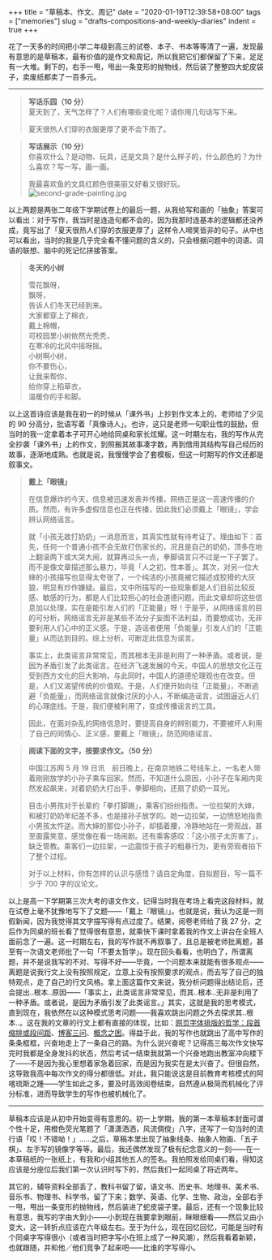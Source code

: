 +++
title = "草稿本、作文、周记"
date = "2020-01-19T12:39:58+08:00"
tags = ["memories"]
slug = "drafts-compositions-and-weekly-diaries"
indent = true
+++

花了一天多的时间把小学二年级到高三的试卷、本子、书本等等清了一遍，发现最有意思的是草稿本，最有价值的是作文和周记，所以我把它们都保留了下来，足足有一大堆。剩下的，右手一甩，甩出一条变形的抛物线，然后装了整整四大蛇皮袋子，卖废纸都卖了一百多元。

---

> **写话乐园（10 分）**  
> 夏天到了，天气怎样了？人们有哪些变化呢？请你用几句话写下来。
>
> 夏天很热人们穿的衣服更厚了更不会下雨了。

> **写话展示（10 分）**  
> 你喜欢什么？是动物、玩具，还是文具？是什么样子的，什么颜色的？为什么喜欢？写一写，画一画。
>
> 我最喜欢鱼的文具红颜色很美丽又好看又很好玩。  
> ![second-grade-painting.jpg](/images/second-grade-painting.jpg "我画的答案")

以上两题是两张二年级下学期试卷上的最后一题，从我给写和画的「抽象」答案可以看出：对于写作，我当时是连造句都不会的，因为我那时连基本的逻辑都还没养成，竟写出了「夏天很热人们穿的衣服更厚了」这样令人啼笑皆非的句子。从中也可以看出，当时的我是几乎完全看不懂问题的含义的，只会根据问题中的词语、词语的联想、脑中的死记忆拼接答案。

> **冬天的小树**
>
> 雪花飘呀，  
> 飘呀，  
> 告诉人们冬天已经到来。  
> 大家都穿上了棉衣，  
> 戴上棉帽，  
> 可校园里小树依然光秃秃，  
> 在寒冷的北风中摇呀摇。  
> 小树啊小树，  
> 你不要伤心，  
> 让我来帮你，  
> 给你穿上稻草衣，  
> 温暖你的手和脚。

以上这首诗应该是我在初一的时候从「课外书」上抄到作文本上的，老师给了少见的 90 分高分，批语写着「真像诗人」。也许，这只是老师一句职业性的鼓励，但当时的我一定拿着本子可开心地给同桌和家长炫耀。这一时期左右，我的写作从完全抄袭「课外书」上的作文，到照搬其故事凑字数，再到借用其结构写自己经历的故事，逐渐地成熟。也就是说，我慢慢学会了套模板，但这一时期写的作文还都是叙事文。

> **戴上「眼镜」**
>
> 在信息爆炸的今天，信息被迅速发表并传播，网络正是这一高速传播的介质。然而，有许多虚假信息也正在传播，因此我们必须戴上「眼镜」，学会辨认网络谣言。
>
> 就「小孩无故打奶奶」一消息而言，其真实性就有待考证了。理由如下：首先，任何一个普通小孩不会无故打伤家长的，况且是自己的奶奶，顶多在地上翻滚两下或大哭大闹，就算再过头一点，拳脚语言只不过是一下子罢了。而不是像文章描述那么暴力，毕竟「人之初，性本善」。其次，对另一位大婶的小孩描写也显得太夸张了，一个纯洁的小孩竟被它描述成狡猾的大灰狼，明显有炒作嫌疑。最后，文中所描写的一些现象都是人们目前比较反感、敏感的行为，都是人们比较担心的社会道德问题。而此文章却将这些信息加以处理，实在是能引发人们的「正能量」呀！于是乎，从网络谣言的目的可分析，网络谣言无非是某些不法分子妄图不法利益，而要想成功，无非要利用人们心中的正义感。于是，造谣者便用「负能量」引发人们的「正能量」从而达到目的。综上分析，可断定此信息为谣言。
>
> 事实上，此类谣言非常常见，而其根本无非是利用了一种矛盾。或者说，是因为矛盾引发了此类谣言。在经济飞速发展的今天，中国人的思想文化正在受到西方文化的巨大影响，与此同时，中国人的道德伦理观也在改变。但是，人们又渴望传统的价值观。于是，人们便开始向往「正能量」，不断逃避「负能量」，而网络谣言就像讨厌的小人，不断编造谣言，试图逼近人们的心理底线。于是，我们便被利用了，变成传播谣言的工具。
>
> 因此，在面对杂乱的网络信息时，要提高自身的辨别能力，不要被坏人利用了自己的同情心、正义感，要戴上「眼镜」，防范网络谣言。

> **阅读下面的文字，按要求作文。（50 分）**
>
> 中国江苏网 5 月 19 日讯　前日晚上，在南京地铁二号线车上，一名老人带着刚刚放学的小孙子乘车回家。然而，不知道什么原因，小孙子在车厢内突然发起飙来，对着奶奶大打出手，拳脚相向，还扇了奶奶一耳光。
>
> 目击小男孩对于长辈的「拳打脚踢」，乘客们纷纷指责。一位拉架的大婶，和被打奶奶年纪差不多，也是接孙子放学的。她一边拉架，一边愤怒地指责小男孩太忤逆。而大婶的那位小孙子，却插着腰，冷静地站在一旁观战，甚至面露笑意，感觉像在看一场闹剧。还有乘客感叹：「这小孩子太厉害了」，缺乏管教。乘客们一边拉架，一边震惊于孩子的粗暴行为，更有旁观者拍下了整个过程。
>
> 对于以上材料，你有怎样的认识与感悟？请自定角度，自拟题目，写一篇不少于 700 字的议论文。

以上是高一下学期第三次大考的语文作文，记得当时我在考场上看完这段材料，就在试卷上毫不犹豫地写下了文题——「戴上『眼镜』」。也就是说，我认为这是一则假新闻，因为我觉得其文字描写得有点过度了。结果，阅卷老师给了我 27 分，之后作为同桌的班长看了觉得很有意思，就乘快下课时拿着我的作文上讲台在全班人面前念了一遍。这一时期左右，我的写作就不再叙事了，且总是被老师批离题，甚至有一次语文老师批了一句「不要太哲学」。现在回头看看，也明白了，所谓离题，并不是说我写的不对、写得不好——毕竟，一个问题本来就能有很多观点——离题是说我行文上没有按照规定，立意上没有按照要求的观点，而去写了自己的独特观点，走了自己的行文风格。拿上面这篇作文来说，我分析问题得出结论后，还会提出..根本..原因——「事实上，此类谣言非常常见，而其..根本..无非是利用了一种矛盾。或者说，是因为矛盾引发了此类谣言。」其实，这就是我的思考模式，直到现在，我依然在以这种模式思考问题——我喜欢跳出问题之外去探求其..根本..。这在我的文章的行文上都有直接的体现，比如：[网页字体排版的哲学：段首缩排或段间距](/tech/the-philosophy-of-web-typography-text-indent-or-margin/)、[博客三问](/tech/on-three-questions-about-blogging/)、[概念之困](/life/thinking-inside-the-box/)。得益于此，我的写作也就跳出了高中写作的条条框框，兴奋地走上了一条自己的路。为什么说兴奋呢？记得高三每次作文快写完时我都是全身发抖的状态，然后考试一结束我就第一个兴奋地跑出教室冲向楼下了——不是因为我心里想着家急着回家，而是因为我实在是太兴奋了。但很自然，这导致我高中每次作文的得分都很低。对此，我只能说这是目前教育考核模式的阿喀琉斯之踵——学生如此之多，要及时高效阅卷结束，自然遵从极简而机械化了评分标准，进而导致学生的写作也被机械化了。

---

草稿本应该是从初中开始变得有意思的。初一上学期，我的第一本草稿本封面可谓个性十足，用橙色荧光笔题了「潇潇洒洒，风流倜傥」八字，还写了一句当时的流行语「哎！不错呦！」……之后，草稿本里出现了抽象线条、抽象人物画、「五子棋」、左手写的镜像字等等。最后，我还偶然发现了极有纪念意义的一刻——在一本草稿纸的一张纸上，有我和小组其他五人的签名。我拍照发给同桌们看，得知这应该是分座位后我们第一次认识时写下的，然后我们一起同桌了将近两年。

其它的，辅导资料全部丢了，教科书留了留，语文书、历史书、地理书、美术书、音乐书、物理书、科学书，留了下来；数学、英语、化学、生物、政治，全部右手一甩，甩出一条变形的抛物线，然后装进了蛇皮袋子里。最后，还有一个现象比较有意思，我写的字由大到小——小到现在我要拿到眼前，眯眼细看——然后又由小变大，这一转折点应该在六年级左右。至于为什么，现在回忆回忆，可能是当时有个同桌字写得很小（或者当时把字写小在班上成了一种风潮），然后我看着新颖，也就跟随，并和他╱他们竞争了起来吧——比谁的字写得小。
